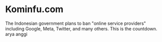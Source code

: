 # Kominfu.com

The Indonesian government plans to ban "online service providers" including Google, Meta, Twitter, and many others. This is the countdown.
arya
anggi
